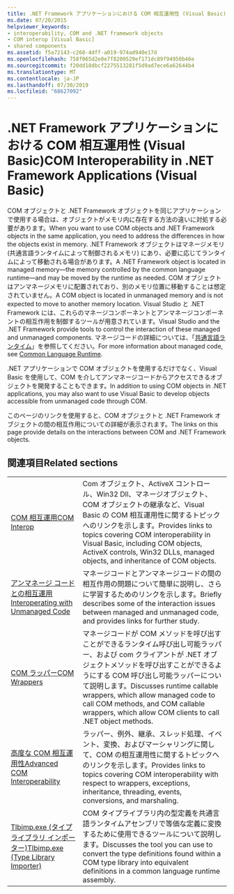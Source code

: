 ```yaml
---
title: .NET Framework アプリケーションにおける COM 相互運用性 (Visual Basic)
ms.date: 07/20/2015
helpviewer_keywords:
- interoperability, COM and .NET framework objects
- COM interop [Visual Basic]
- shared components
ms.assetid: f5a72143-c268-4dff-a019-974ad940e17d
ms.openlocfilehash: 758f065d2e0e7f8200529ef171dc89f94950b46e
ms.sourcegitcommit: f20dd18dbcf2275513281f5d9ad7ece6a62644b4
ms.translationtype: MT
ms.contentlocale: ja-JP
ms.lasthandoff: 07/30/2019
ms.locfileid: "68627092"
---
```

# <a name="com-interoperability-in-net-framework-applications-visual-basic"></a><span data-ttu-id="0abde-102">.NET Framework アプリケーションにおける COM 相互運用性 (Visual Basic)</span><span class="sxs-lookup"><span data-stu-id="0abde-102">COM Interoperability in .NET Framework Applications (Visual Basic)</span></span>

<span data-ttu-id="0abde-103">COM オブジェクトと .NET Framework オブジェクトを同じアプリケーションで使用する場合は、オブジェクトがメモリ内に存在する方法の違いに対処する必要があります。</span><span class="sxs-lookup"><span data-stu-id="0abde-103">When you want to use COM objects and .NET Framework objects in the same application, you need to address the differences in how the objects exist in memory.</span></span> <span data-ttu-id="0abde-104">.NET Framework オブジェクトはマネージメモリ (共通言語ランタイムによって制御されるメモリ) にあり、必要に応じてランタイムによって移動される場合があります。</span><span class="sxs-lookup"><span data-stu-id="0abde-104">A .NET Framework object is located in managed memory—the memory controlled by the common language runtime—and may be moved by the runtime as needed.</span></span> <span data-ttu-id="0abde-105">COM オブジェクトはアンマネージメモリに配置されており、別のメモリ位置に移動することは想定されていません。</span><span class="sxs-lookup"><span data-stu-id="0abde-105">A COM object is located in unmanaged memory and is not expected to move to another memory location.</span></span> <span data-ttu-id="0abde-106">Visual Studio と .NET Framework には、これらのマネージコンポーネントとアンマネージコンポーネントの相互作用を制御するツールが用意されています。</span><span class="sxs-lookup"><span data-stu-id="0abde-106">Visual Studio and the .NET Framework provide tools to control the interaction of these managed and unmanaged components.</span></span> <span data-ttu-id="0abde-107">マネージコードの詳細については、「[共通言語ランタイム](../../../standard/clr.md)」を参照してください。</span><span class="sxs-lookup"><span data-stu-id="0abde-107">For more information about managed code, see [Common Language Runtime](../../../standard/clr.md).</span></span>

<span data-ttu-id="0abde-108">.NET アプリケーションで COM オブジェクトを使用するだけでなく、Visual Basic を使用して、COM を介してアンマネージコードからアクセスできるオブジェクトを開発することもできます。</span><span class="sxs-lookup"><span data-stu-id="0abde-108">In addition to using COM objects in .NET applications, you may also want to use Visual Basic to develop objects accessible from unmanaged code through COM.</span></span>

<span data-ttu-id="0abde-109">このページのリンクを使用すると、COM オブジェクトと .NET Framework オブジェクトの間の相互作用についての詳細が表示されます。</span><span class="sxs-lookup"><span data-stu-id="0abde-109">The links on this page provide details on the interactions between COM and .NET Framework objects.</span></span>

## <a name="related-sections"></a><span data-ttu-id="0abde-110">関連項目</span><span class="sxs-lookup"><span data-stu-id="0abde-110">Related sections</span></span>

| | |
|---------|---------|
| [<span data-ttu-id="0abde-111">COM 相互運用</span><span class="sxs-lookup"><span data-stu-id="0abde-111">COM Interop</span></span>](../../../visual-basic/programming-guide/com-interop/index.md) | <span data-ttu-id="0abde-112">Com オブジェクト、ActiveX コントロール、Win32 Dll、マネージオブジェクト、COM オブジェクトの継承など、Visual Basic の COM 相互運用性に関するトピックへのリンクを示します。</span><span class="sxs-lookup"><span data-stu-id="0abde-112">Provides links to topics covering COM interoperability in Visual Basic, including COM objects, ActiveX controls, Win32 DLLs, managed objects, and inheritance of COM objects.</span></span> |
| [<span data-ttu-id="0abde-113">アンマネージ コードとの相互運用</span><span class="sxs-lookup"><span data-stu-id="0abde-113">Interoperating with Unmanaged Code</span></span>](../../../framework/interop/index.md) | <span data-ttu-id="0abde-114">マネージコードとアンマネージコードの間の相互作用の問題について簡単に説明し、さらに学習するためのリンクを示します。</span><span class="sxs-lookup"><span data-stu-id="0abde-114">Briefly describes some of the interaction issues between managed and unmanaged code, and provides links for further study.</span></span> |
| [<span data-ttu-id="0abde-115">COM ラッパー</span><span class="sxs-lookup"><span data-stu-id="0abde-115">COM Wrappers</span></span>](../../../standard/native-interop/com-wrappers.md) | <span data-ttu-id="0abde-116">マネージコードが COM メソッドを呼び出すことができるランタイム呼び出し可能ラッパー、および com クライアントが .NET オブジェクトメソッドを呼び出すことができるようにする COM 呼び出し可能ラッパーについて説明します。</span><span class="sxs-lookup"><span data-stu-id="0abde-116">Discusses runtime callable wrappers, which allow managed code to call COM methods, and COM callable wrappers, which allow COM clients to call .NET object methods.</span></span> |
| [<span data-ttu-id="0abde-117">高度な COM 相互運用性</span><span class="sxs-lookup"><span data-stu-id="0abde-117">Advanced COM Interoperability</span></span>](../../../framework/interop/index.md) | <span data-ttu-id="0abde-118">ラッパー、例外、継承、スレッド処理、イベント、変換、およびマーシャリングに関して、COM の相互運用性に関するトピックへのリンクを示します。</span><span class="sxs-lookup"><span data-stu-id="0abde-118">Provides links to topics covering COM interoperability with respect to wrappers, exceptions, inheritance, threading, events, conversions, and marshaling.</span></span> |
| [<span data-ttu-id="0abde-119">Tlbimp.exe (タイプ ライブラリ インポーター)</span><span class="sxs-lookup"><span data-stu-id="0abde-119">Tlbimp.exe (Type Library Importer)</span></span>](../../../framework/tools/tlbimp-exe-type-library-importer.md) | <span data-ttu-id="0abde-120">COM タイプライブラリ内の型定義を共通言語ランタイムアセンブリで等価な定義に変換するために使用できるツールについて説明します。</span><span class="sxs-lookup"><span data-stu-id="0abde-120">Discusses the tool you can use to convert the type definitions found within a COM type library into equivalent definitions in a common language runtime assembly.</span></span> |
